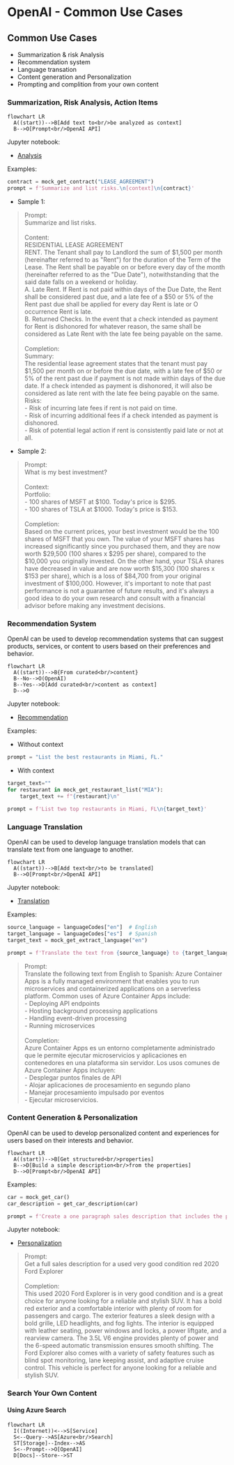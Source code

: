 # OpenAI - Common Use Cases

## Common Use Cases

- Summarization & risk Analysis
- Recommendation system
- Language transation
- Content generation and Personalization
- Prompting and complition from your own content

### Summarization, Risk Analysis, Action Items

```mermaid
flowchart LR
  A((start))-->B[Add text to<br/>be analyzed as context]
  B-->O[Prompt<br/>OpenAI API]
```
Jupyter notebook:
- [Analysis](https://github.com/msalemor/openai-use-cases/blob/main/notebooks/analysis.ipynb)

Examples:

```python
contract = mock_get_contract("LEASE_AGREEMENT")
prompt = f'Summarize and list risks.\n[context]\n{contract}'
```

- Sample 1:
> Prompt:<br/>Summarize and list risks.<br/><br/>Content:<br/>RESIDENTIAL LEASE AGREEMENT<br/>
RENT. The Tenant shall pay to Landlord the sum of $1,500 per month (hereinafter referred to as "Rent") for the duration of the Term of the Lease. The Rent shall be payable on or before every day of the month (hereinafter referred to as the "Due Date"), notwithstanding that the said date falls on a weekend or holiday.<br/>
A. Late Rent. If Rent is not paid within days of the Due Date, the Rent shall be considered past due, and a late fee of a $50 or 5% of the Rent past due shall be applied for every day Rent is late or O occurrence Rent is late.<br/>B. Returned Checks. In the event that a check intended as payment for Rent is dishonored for whatever reason, the same shall be considered as Late Rent with the late fee being payable on the same.<br/><br/>Completion:<br/>Summary:<br/>The residential lease agreement states that the tenant must pay $1,500 per month on or before the due date, with a late fee of $50 or 5% of the rent past due if payment is not made within days of the due date. If a check intended as payment is dishonored, it will also be considered as late rent with the late fee being payable on the same.<br/>Risks:<br/>- Risk of incurring late fees if rent is not paid on time.<br/>- Risk of incurring additional fees if a check intended as payment is dishonored.<br/>- Risk of potential legal action if rent is consistently paid late or not at all.

- Sample 2:
> Prompt:<br/>What is my best investment?<br/><br/>Context:<br/>Portfolio:<br/>- 100 shares of MSFT at $100. Today's price is $295.<br/>- 100 shares of TSLA at $1000. Today's price is $153.<br/><br/>Completion:<br/>Based on the current prices, your best investment would be the 100 shares of MSFT that you own. The value of your MSFT shares has increased significantly since you purchased them, and they are now worth $29,500 (100 shares x $295 per share), compared to the $10,000 you originally invested. On the other hand, your TSLA shares have decreased in value and are now worth $15,300 (100 shares x $153 per share), which is a loss of $84,700 from your original investment of $100,000. However, it's important to note that past performance is not a guarantee of future results, and it's always a good idea to do your own research and consult with a financial advisor before making any investment decisions.

### Recommendation System

OpenAI can be used to develop recommendation systems that can suggest products, services, or content to users based on their preferences and behavior.

```mermaid
flowchart LR
  A((start))-->B{From curated<br/>content}  
  B--No-->O(OpenAI)
  B--Yes-->D[Add curated<br/>content as context]  
  D-->O
```
Jupyter notebook:
- [Recommendation](https://github.com/msalemor/openai-use-cases/blob/main/notebooks/recommendation.ipynb)

Examples:

- Without context
```python
prompt = "List the best restaurants in Miami, FL."
```

- With context
```python
target_text=""
for restaurant in mock_get_restaurant_list("MIA"):
    target_text += f"{restaurant}\n"

prompt = f'List two top restaurants in Miami, FL\n{target_text}'
```

### Language Translation

OpenAI can be used to develop language translation models that can translate text from one language to another.

```mermaid
flowchart LR
  A((start))-->B[Add text<br/>to be translated]
  B-->O[Prompt<br/>OpenAI API]
```

Jupyter notebook:
- [Translation](https://github.com/msalemor/openai-use-cases/blob/main/notebooks/translation.ipynb)


Examples:

```python
source_language = languageCodes["en"]  # English
target_language = languageCodes["es"]  # Spanish
target_text = mock_get_extract_language("en")

prompt = f'Translate the text from {source_language} to {target_language}.\n[context]\n{target_text}'
```

>Prompt:<br/>Translate the following text from English to Spanish: Azure Container Apps is a fully managed environment that enables you to run microservices and containerized applications on a serverless platform. Common uses of Azure Container Apps include:<br/>- Deploying API endpoints<br/>- Hosting background processing applications<br/>- Handling event-driven processing<br/>- Running microservices<br/><br/>Completion:<br/>Azure Container Apps es un entorno completamente administrado que le permite ejecutar microservicios y aplicaciones en contenedores en una plataforma sin servidor. Los usos comunes de Azure Container Apps incluyen:<br/>- Desplegar puntos finales de API<br/>- Alojar aplicaciones de procesamiento en segundo plano<br/>- Manejar procesamiento impulsado por eventos<br/>- Ejecutar microservicios.


### Content Generation & Personalization

OpenAI can be used to develop personalized content and experiences for users based on their interests and behavior.

```mermaid
flowchart LR
  A((start))-->B[Get structured<br/>properties]
  B-->D[Build a simple description<br/>from the properties]
  D-->O[Prompt<br/>OpenAI API]
```

Examples:

```python
car = mock_get_car()
car_description = get_car_description(car)

prompt = f'Create a one paragraph sales description that includes the price for a {car_description}'
```

Jupyter notebook:
- [Personalization](https://github.com/msalemor/openai-use-cases/blob/main/notebooks/personalization.ipynb)

>Prompt:<br/>Get a full sales description for a used very good condition red 2020 Ford Explorer<br/><br/>Completion:<br/>This used 2020 Ford Explorer is in very good condition and is a great choice for anyone looking for a reliable and stylish SUV. It has a bold red exterior and a comfortable interior with plenty of room for passengers and cargo. The exterior features a sleek design with a bold grille, LED headlights, and fog lights. The interior is equipped with leather seating, power windows and locks, a power liftgate, and a rearview camera. The 3.5L V6 engine provides plenty of power and the 6-speed automatic transmission ensures smooth shifting. The Ford Explorer also comes with a variety of safety features such as blind spot monitoring, lane keeping assist, and adaptive cruise control. This vehicle is perfect for anyone looking for a reliable and stylish SUV.


### Search Your Own Content

#### Using Azure Search

```mermaid
flowchart LR
  I((Internet))<-->S[Service]
  S<--Query-->AS[Azure<br/>Search]
  ST[Storage]--Index-->AS
  S<--Prompt-->O[OpenAI]
  D[Docs]--Store-->ST
```
  
